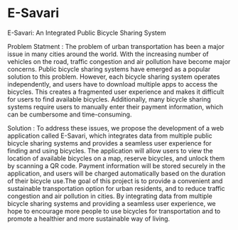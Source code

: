 # E-Savari

E-Savari: An Integrated Public Bicycle Sharing System

Problem Statment : The problem of urban transportation has been a major issue in many cities around the world. With the increasing number of vehicles on the road, traffic congestion and air pollution have become major concerns. Public bicycle sharing systems have emerged as a popular solution to this problem. However, each bicycle sharing system operates independently, and users have to download multiple apps to access the bicycles. This creates a fragmented user experience and makes it difficult for users to find available bicycles. Additionally, many bicycle sharing systems require users to manually enter their payment information, which can be cumbersome and time-consuming.

Solution : To address these issues, we propose the development of a web application called E-Savari, which integrates data from multiple public bicycle sharing systems and provides a seamless user experience for finding and using bicycles. The application will allow users to view the location of available bicycles on a map, reserve bicycles, and unlock them by scanning a QR code. Payment information will be stored securely in the application, and users will be charged automatically based on the duration of their bicycle use.The goal of this project is to provide a convenient and sustainable transportation option for urban residents, and to reduce traffic congestion and air pollution in cities. By integrating data from multiple bicycle sharing systems and providing a seamless user experience, we hope to encourage more people to use bicycles for transportation and to promote a healthier and more sustainable way of living.
